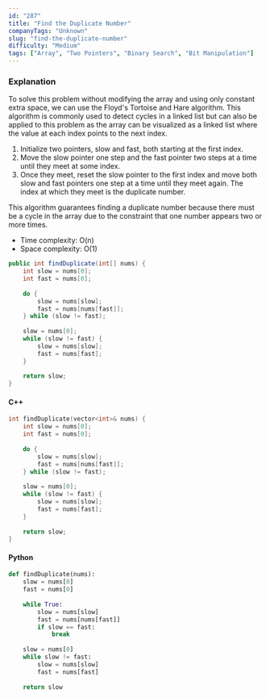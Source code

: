 ```yaml
---
id: "287"
title: "Find the Duplicate Number"
companyTags: "Unknown"
slug: "find-the-duplicate-number"
difficulty: "Medium"
tags: ["Array", "Two Pointers", "Binary Search", "Bit Manipulation"]
---
```


### Explanation
To solve this problem without modifying the array and using only constant extra space, we can use the Floyd's Tortoise and Hare algorithm. This algorithm is commonly used to detect cycles in a linked list but can also be applied to this problem as the array can be visualized as a linked list where the value at each index points to the next index.

1. Initialize two pointers, slow and fast, both starting at the first index.
2. Move the slow pointer one step and the fast pointer two steps at a time until they meet at some index.
3. Once they meet, reset the slow pointer to the first index and move both slow and fast pointers one step at a time until they meet again. The index at which they meet is the duplicate number.

This algorithm guarantees finding a duplicate number because there must be a cycle in the array due to the constraint that one number appears two or more times.

- Time complexity: O(n)
- Space complexity: O(1)

```java
public int findDuplicate(int[] nums) {
    int slow = nums[0];
    int fast = nums[0];
    
    do {
        slow = nums[slow];
        fast = nums[nums[fast]];
    } while (slow != fast);
    
    slow = nums[0];
    while (slow != fast) {
        slow = nums[slow];
        fast = nums[fast];
    }
    
    return slow;
}
```

#### C++
```cpp
int findDuplicate(vector<int>& nums) {
    int slow = nums[0];
    int fast = nums[0];
    
    do {
        slow = nums[slow];
        fast = nums[nums[fast]];
    } while (slow != fast);
    
    slow = nums[0];
    while (slow != fast) {
        slow = nums[slow];
        fast = nums[fast];
    }
    
    return slow;
}
```

#### Python
```python
def findDuplicate(nums):
    slow = nums[0]
    fast = nums[0]
    
    while True:
        slow = nums[slow]
        fast = nums[nums[fast]]
        if slow == fast:
            break
    
    slow = nums[0]
    while slow != fast:
        slow = nums[slow]
        fast = nums[fast]
    
    return slow
```